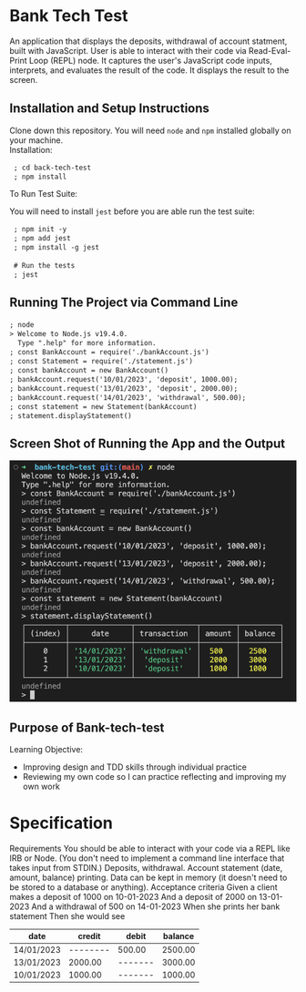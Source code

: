 # Bank Tech Test

An application that displays the deposits, withdrawal of account statment, built with JavaScript. User is able to interact with their code via Read-Eval-Print Loop (REPL) node. It captures the user's JavaScript code inputs, interprets, and evaluates the result of the code. It displays the result to the screen.

## Installation and Setup Instructions

Clone down this repository. You will need `node` and `npm` installed globally on your machine.  
Installation:

```
 ; cd back-tech-test
 ; npm install
```

To Run Test Suite:

You will need to install `jest` before you are able run the test suite:

```
 ; npm init -y
 ; npm add jest
 ; npm install -g jest

 # Run the tests
 ; jest
```

## Running The Project via Command Line
```
; node
> Welcome to Node.js v19.4.0.
  Type ".help" for more information.
; const BankAccount = require('./bankAccount.js')
; const Statement = require('./statement.js')
; const bankAccount = new BankAccount()
; bankAccount.request('10/01/2023', 'deposit', 1000.00);
; bankAccount.request('13/01/2023', 'deposit', 2000.00);
; bankAccount.request('14/01/2023', 'withdrawal', 500.00);
; const statement = new Statement(bankAccount)
; statement.displayStatement()
```
## Screen Shot of Running the App and the Output
![Bank Tech Test Command Line](bank-tech-test.png)

## Purpose of Bank-tech-test
Learning Objective:

- Improving design and TDD skills through individual practice
- Reviewing my own code so I can practice reflecting and improving my own work

# Specification

Requirements
You should be able to interact with your code via a REPL like IRB or Node.
(You don't need to implement a command line interface that takes input from STDIN.)
Deposits, withdrawal.
Account statement (date, amount, balance) printing.
Data can be kept in memory (it doesn't need to be stored to a database or anything).
Acceptance criteria
Given a client makes a deposit of 1000 on 10-01-2023
And a deposit of 2000 on 13-01-2023
And a withdrawal of 500 on 14-01-2023
When she prints her bank statement
Then she would see

| date       | credit   | debit   | balance |
| ---------- | -------- | ------- | ------- |
| 14/01/2023 | -------- | 500.00  | 2500.00 |
| 13/01/2023 | 2000.00  | ------- | 3000.00 |
| 10/01/2023 | 1000.00  | ------- | 1000.00 |

